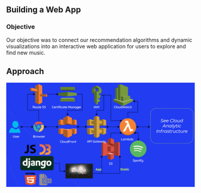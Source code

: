 ## Building a Web App

### Objective

Our objective was to connect our recommendation algorithms and dynamic visualizations into an interactive web application for users to explore and find new music. 

## Approach

![A diagram of web infrastructure flow](../static_content/lucyd_web_infrastructure.png)
